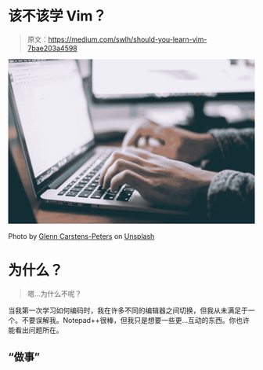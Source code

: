 # 该不该学 Vim？

> 原文：<https://medium.com/swlh/should-you-learn-vim-7bae203a4598>

![](img/c276b908815b1d1cb2ce580231b22237.png)

Photo by [Glenn Carstens-Peters](https://unsplash.com/@glenncarstenspeters?utm_source=medium&utm_medium=referral) on [Unsplash](https://unsplash.com?utm_source=medium&utm_medium=referral)

# 为什么？

> 嗯…为什么不呢？

当我第一次学习如何编码时，我在许多不同的编辑器之间切换，但我从未满足于一个。不要误解我。Notepad++很棒，但我只是想要一些更…互动的东西。你也许能看出问题所在。

## “做事”